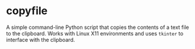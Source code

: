 # copyfile
A simple command-line Python script that copies the contents of a text file to the clipboard. Works with Linux X11 environments and uses `tkinter` to interface with the clipboard.
